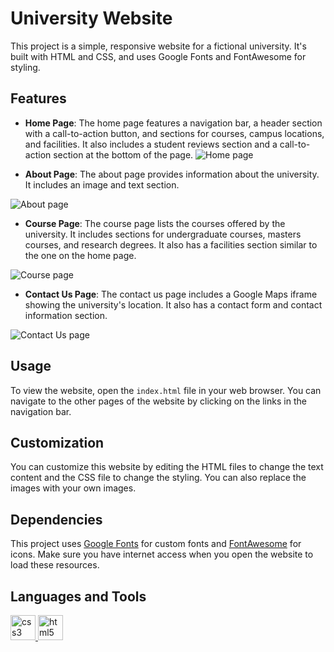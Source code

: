 # University Website

This project is a simple, responsive website for a fictional university. It's built with HTML and CSS, and uses Google Fonts and FontAwesome for styling.

## Features

- **Home Page**: The home page features a navigation bar, a header section with a call-to-action button, and sections for courses, campus locations, and facilities. It also includes a student reviews section and a call-to-action section at the bottom of the page.
![ Home page](/assets/home%20page%20screenshot.png)

- **About Page**: The about page provides information about the university. It includes an image and text section.

![ About page](/assets/about%20page%20screenshot.png)

- **Course Page**: The course page lists the courses offered by the university. It includes sections for undergraduate courses, masters courses, and research degrees. It also has a facilities section similar to the one on the home page.

![ Course page](/assets/courses%20page%20screenshot.png)

- **Contact Us Page**: The contact us page includes a Google Maps iframe showing the university's location. It also has a contact form and contact information section.

![ Contact Us page](/assets/contact%20page%20screenshot.png)

## Usage

To view the website, open the `index.html` file in your web browser. You can navigate to the other pages of the website by clicking on the links in the navigation bar.

## Customization

You can customize this website by editing the HTML files to change the text content and the CSS file to change the styling. You can also replace the images with your own images.

## Dependencies

This project uses [Google Fonts](https://fonts.google.com/) for custom fonts and [FontAwesome](https://fontawesome.com/) for icons. Make sure you have internet access when you open the website to load these resources.

## Languages and Tools
<p> <a href="https://www.w3schools.com/css/" target="_blank" rel="noreferrer"> <img src="https://raw.githubusercontent.com/devicons/devicon/master/icons/css3/css3-original-wordmark.svg" alt="css3" width="40" height="40"/> </a> <a href="https://www.w3.org/html/" target="_blank" rel="noreferrer"> <img src="https://raw.githubusercontent.com/devicons/devicon/master/icons/html5/html5-original-wordmark.svg" alt="html5" width="40" height="40"/> </a> </p>
